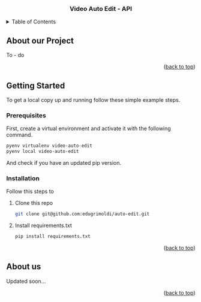 <!-- PROJECT INTRO -->
<br />
<div align="center">
  <h3 align="center">Video Auto Edit - API</h3>
</div>

<!-- TABLE OF CONTENTS -->
<details>
  <summary>Table of Contents</summary>
  <ol>
    <li>
      <a href="#about-the-project">About The Project</a>
    </li>
    <li>
      <a href="#getting-started">Getting Started</a>
      <ul>
        <li><a href="#prerequisites">Prerequisites</a></li>
        <li><a href="#installation">Installation</a></li>
      </ul>
    </li>
  </ol>
</details>

<!-- ABOUT THE PROJECT -->
## About our Project

To - do
<p align="right">(<a href="#readme-top">back to top</a>)</p>

<!-- GETTING STARTED -->
## Getting Started

To get a local copy up and running follow these simple example steps.

### Prerequisites

First, create a virtual environment and activate it with the following command. 
  ```sh
  pyenv virtualenv video-auto-edit
  pyenv local video-auto-edit
  ```
And check if you have an updated pip version.

### Installation

Follow this steps to 

1. Clone this repo
   ```sh
   git clone git@github.com:edugrimoldi/auto-edit.git
   ```
2. Install requirements.txt
   ```sh
   pip install requirements.txt
   ```

<p align="right">(<a href="#readme-top">back to top</a>)</p>


<!-- OUR TEAM -->
## About us

Updated soon...

<p align="right">(<a href="#readme-top">back to top</a>)</p>